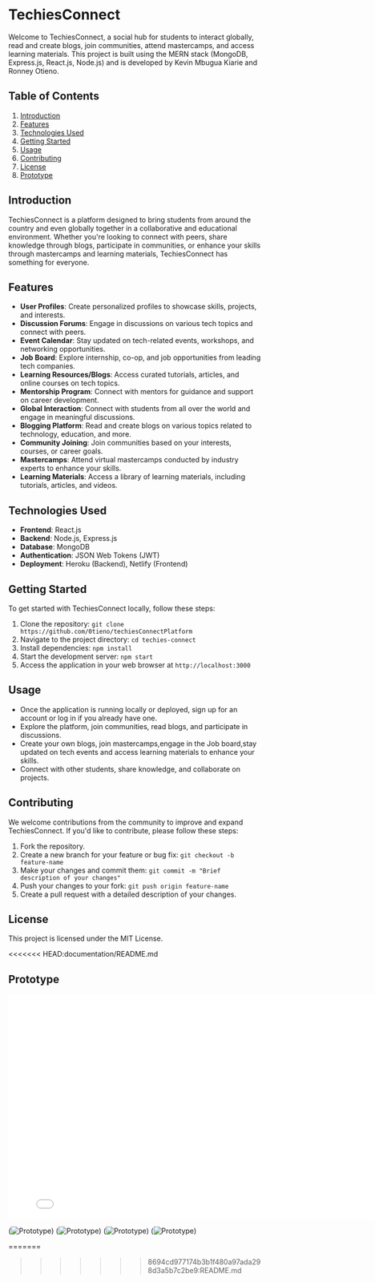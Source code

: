 # TechiesConnect

Welcome to TechiesConnect, a social hub for students to interact globally, read and create blogs, join communities, attend mastercamps, and access learning materials. This project is built using the MERN stack (MongoDB, Express.js, React.js, Node.js) and is developed by Kevin Mbugua Kiarie and Ronney Otieno.

## Table of Contents

1. [Introduction](#introduction)
2. [Features](#features)
3. [Technologies Used](#technologies-used)
4. [Getting Started](#getting-started)
5. [Usage](#usage)
6. [Contributing](#contributing)
7. [License](#license)
8. [Prototype](#Prototype)

## Introduction

TechiesConnect is a platform designed to bring students from around the country and even globally together in a collaborative and educational environment. Whether you're looking to connect with peers, share knowledge through blogs, participate in communities, or enhance your skills through mastercamps and learning materials, TechiesConnect has something for everyone.

## Features

- **User Profiles**: Create personalized profiles to showcase skills, projects, and interests.
- **Discussion Forums**: Engage in discussions on various tech topics and connect with peers.
- **Event Calendar**: Stay updated on tech-related events, workshops, and networking opportunities.
- **Job Board**: Explore internship, co-op, and job opportunities from leading tech companies.
- **Learning Resources/Blogs**: Access curated tutorials, articles, and online courses on tech topics.
- **Mentorship Program**: Connect with mentors for guidance and support on career development.
- **Global Interaction**: Connect with students from all over the world and engage in meaningful discussions.
- **Blogging Platform**: Read and create blogs on various topics related to technology, education, and more.
- **Community Joining**: Join communities based on your interests, courses, or career goals.
- **Mastercamps**: Attend virtual mastercamps conducted by industry experts to enhance your skills.
- **Learning Materials**: Access a library of learning materials, including tutorials, articles, and videos.

## Technologies Used

- **Frontend**: React.js
- **Backend**: Node.js, Express.js
- **Database**: MongoDB
- **Authentication**: JSON Web Tokens (JWT)
- **Deployment**: Heroku (Backend), Netlify (Frontend)

## Getting Started

To get started with TechiesConnect locally, follow these steps:

1. Clone the repository: `git clone https://github.com/0tieno/techiesConnectPlatform
`
2. Navigate to the project directory: `cd techies-connect`
3. Install dependencies: `npm install`
4. Start the development server: `npm start`
5. Access the application in your web browser at `http://localhost:3000`

## Usage

- Once the application is running locally or deployed, sign up for an account or log in if you already have one.
- Explore the platform, join communities, read blogs, and participate in discussions.
- Create your own blogs, join mastercamps,engage in the Job board,stay updated on tech events and access learning materials to enhance your skills.
- Connect with other students, share knowledge, and collaborate on projects.

## Contributing

We welcome contributions from the community to improve and expand TechiesConnect. If you'd like to contribute, please follow these steps:

1. Fork the repository.
2. Create a new branch for your feature or bug fix: `git checkout -b feature-name`
3. Make your changes and commit them: `git commit -m "Brief description of your changes"`
4. Push your changes to your fork: `git push origin feature-name`
5. Create a pull request with a detailed description of your changes.

## License

This project is licensed under the MIT License.

<<<<<<< HEAD:documentation/README.md

## Prototype

<iframe width="800" height="450" src="[YOUR_FIGMA_SHAREABLE_LINK](https://www.figma.com/proto/AYDYVfXzDfok1G4DXiniKw/TechiesConnect?page-id=103%3A2&type=design&node-id=106-605&viewport=622%2C-1937%2C1.34&t=TMAudsKGndZ8RSqY-1&scaling=min-zoom&mode=design)https://www.figma.com/proto/AYDYVfXzDfok1G4DXiniKw/TechiesConnect?page-id=103%3A2&type=design&node-id=106-605&viewport=622%2C-1937%2C1.34&t=TMAudsKGndZ8RSqY-1&scaling=min-zoom&mode=design" frameborder="0" allowfullscreen></iframe>

(![Prototype](public/Auth_page.png))
(![Prototype](public/Login_page.png))
(![Prototype](public/landingpage.png))
(![Prototype](public/techhub.png))

=======

> > > > > > > 8694cd977174b3b1f480a97ada298d3a5b7c2be9:README.md
